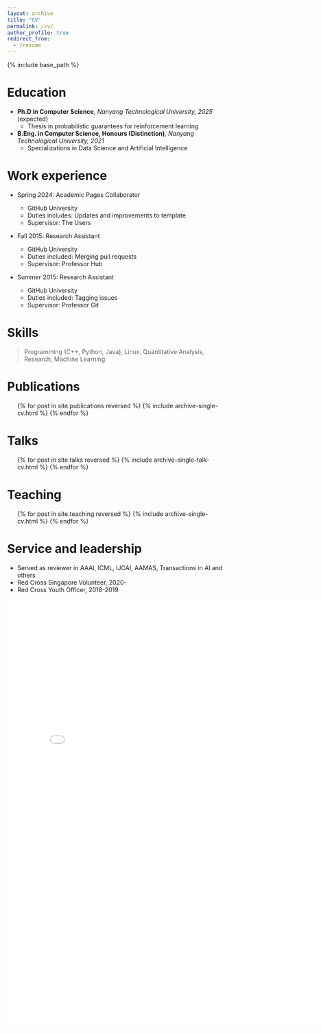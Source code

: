 ```yaml
---
layout: archive
title: "CV"
permalink: /cv/
author_profile: true
redirect_from:
  - /resume
---
```


{% include base_path %}


Education
======
* __Ph.D in Computer Science__, _Nanyang Technological University, 2025_ (expected)
  * Thesis in probabilistic guarantees for reinforcement learning
* __B.Eng. in Computer Science, Honours (Distinction)__, _Nanyang Technological University, 2021_
  * Specializations in Data Science and Artificial Intelligence


Work experience
======
* Spring 2024: Academic Pages Collaborator
  * GitHub University
  * Duties includes: Updates and improvements to template
  * Supervisor: The Users

* Fall 2015: Research Assistant
  * GitHub University
  * Duties included: Merging pull requests
  * Supervisor: Professor Hub

* Summer 2015: Research Assistant
  * GitHub University
  * Duties included: Tagging issues
  * Supervisor: Professor Git
  


Skills
======
> Programming (C++, Python, Java), Linux, Quantitative Analysis, Research, Machine Learning



Publications
======
  <ul>{% for post in site.publications reversed %}
    {% include archive-single-cv.html %}
  {% endfor %}</ul>
  
Talks
======
  <ul>{% for post in site.talks reversed %}
    {% include archive-single-talk-cv.html  %}
  {% endfor %}</ul>
  
Teaching
======
  <ul>{% for post in site.teaching reversed %}
    {% include archive-single-cv.html %}
  {% endfor %}</ul>
  
Service and leadership
======
* Served as reviewer in AAAI, ICML, IJCAI, AAMAS, Transactions in AI and others
* Red Cross Singapore Volunteer, 2020-
* Red Cross Youth Officer, 2018-2019




<embed src="{{ site.baseurl }}/files/Resume - Mohit Prashant (PhD, AI).pdf" width="800" height="1000" type='application/pdf'>